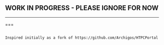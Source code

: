 ## WORK IN PROGRESS - PLEASE IGNORE FOR NOW ##

 --- 

===

~~~

Inspired initially as a fork of https://github.com/Archigos/HTPCPortal